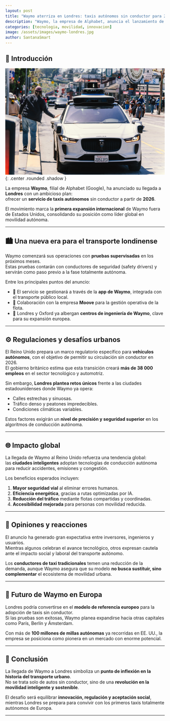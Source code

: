 ```yaml
---
layout: post
title: "Waymo aterriza en Londres: taxis autónomos sin conductor para 2026"
description: "Waymo, la empresa de Alphabet, anuncia el lanzamiento de su servicio de robotaxis en Londres, marcando su primera gran expansión fuera de Estados Unidos."
categories: [tecnologia, movilidad, innovacion]
image: /assets/images/waymo-londres.jpg
author: SantanaSmart
---
```


## 🚗 Introducción

![Waymo Londres](/assets/images/waymo-londres.jpg){: .center .rounded .shadow }

La empresa **Waymo**, filial de Alphabet (Google), ha anunciado su llegada a **Londres** con un ambicioso plan:  
ofrecer un **servicio de taxis autónomos** sin conductor a partir de **2026**.

El movimiento marca la **primera expansión internacional** de Waymo fuera de Estados Unidos, consolidando su posición como líder global en movilidad autónoma.

---

## 🏙️ Una nueva era para el transporte londinense

Waymo comenzará sus operaciones con **pruebas supervisadas** en los próximos meses.  
Estas pruebas contarán con conductores de seguridad (safety drivers) y servirán como paso previo a la fase totalmente autónoma.

Entre los principales puntos del anuncio:

- 📱 El servicio se gestionará a través de la **app de Waymo**, integrada con el transporte público local.  
- 🤝 Colaboración con la empresa **Moove** para la gestión operativa de la flota.  
- 🏢 Londres y Oxford ya albergan **centros de ingeniería de Waymo**, clave para su expansión europea.  

---

## ⚙️ Regulaciones y desafíos urbanos

El Reino Unido prepara un marco regulatorio específico para **vehículos autónomos**, con el objetivo de permitir su circulación sin conductor en 2026.  
El gobierno británico estima que esta transición creará **más de 38 000 empleos** en el sector tecnológico y automotriz.

Sin embargo, **Londres plantea retos únicos** frente a las ciudades estadounidenses donde Waymo ya opera:

- Calles estrechas y sinuosas.  
- Tráfico denso y peatones impredecibles.  
- Condiciones climáticas variables.  

Estos factores exigirán un **nivel de precisión y seguridad superior** en los algoritmos de conducción autónoma.

---

## 🌐 Impacto global

La llegada de Waymo al Reino Unido refuerza una tendencia global:  
las **ciudades inteligentes** adoptan tecnologías de conducción autónoma para reducir accidentes, emisiones y congestión.

Los beneficios esperados incluyen:

1. **Mayor seguridad vial** al eliminar errores humanos.  
2. **Eficiencia energética**, gracias a rutas optimizadas por IA.  
3. **Reducción del tráfico** mediante flotas compartidas y coordinadas.  
4. **Accesibilidad mejorada** para personas con movilidad reducida.

---

## 💬 Opiniones y reacciones

El anuncio ha generado gran expectativa entre inversores, ingenieros y usuarios.  
Mientras algunos celebran el avance tecnológico, otros expresan cautela ante el impacto social y laboral del transporte autónomo.

Los **conductores de taxi tradicionales** temen una reducción de la demanda, aunque Waymo asegura que su modelo **no busca sustituir, sino complementar** el ecosistema de movilidad urbana.

---

## 🔮 Futuro de Waymo en Europa

Londres podría convertirse en el **modelo de referencia europeo** para la adopción de taxis sin conductor.  
Si las pruebas son exitosas, Waymo planea expandirse hacia otras capitales como París, Berlín y Ámsterdam.

Con más de **100 millones de millas autónomas** ya recorridas en EE. UU., la empresa se posiciona como pionera en un mercado con enorme potencial.

---

## 🧠 Conclusión

La llegada de Waymo a Londres simboliza un **punto de inflexión en la historia del transporte urbano**.  
No se trata solo de autos sin conductor, sino de una **revolución en la movilidad inteligente y sostenible**.

El desafío será equilibrar **innovación, regulación y aceptación social**, mientras Londres se prepara para convivir con los primeros taxis totalmente autónomos de Europa.

---
